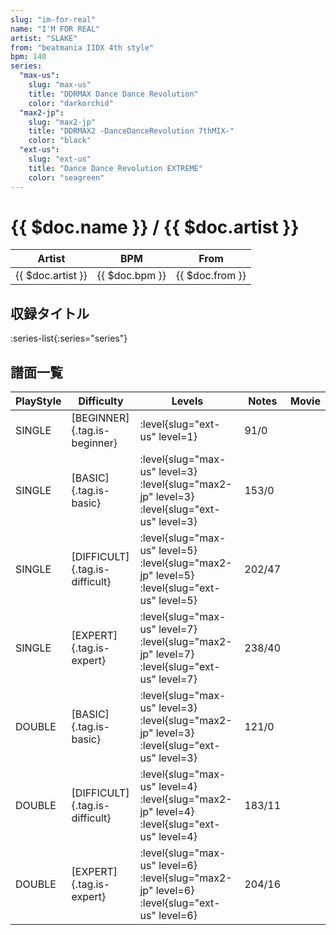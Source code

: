 ```yaml
---
slug: "im-for-real"
name: "I'M FOR REAL"
artist: "SLAKE"
from: "beatmania IIDX 4th style"
bpm: 140
series:
  "max-us":
    slug: "max-us"
    title: "DDRMAX Dance Dance Revolution"
    color: "darkorchid"
  "max2-jp":
    slug: "max2-jp"
    title: "DDRMAX2 -DanceDanceRevolution 7thMIX-"
    color: "black"
  "ext-us":
    slug: "ext-us"
    title: "Dance Dance Revolution EXTREME"
    color: "seagreen"
---
```


# {{ $doc.name }} / {{ $doc.artist }}

|Artist|BPM|From|
|------|---|----|
|{{ $doc.artist }}|{{ $doc.bpm }}|{{ $doc.from }}|

## 収録タイトル

:series-list{:series="series"}

## 譜面一覧

|PlayStyle|Difficulty|Levels|Notes|Movie|
|---------|----------|------|-----|-----|
|SINGLE|[BEGINNER]{.tag.is-beginner}|:level{slug="ext-us" level=1}|91/0||
|SINGLE|[BASIC]{.tag.is-basic}|:level{slug="max-us" level=3} :level{slug="max2-jp" level=3} :level{slug="ext-us" level=3}|153/0||
|SINGLE|[DIFFICULT]{.tag.is-difficult}|:level{slug="max-us" level=5} :level{slug="max2-jp" level=5} :level{slug="ext-us" level=5}|202/47||
|SINGLE|[EXPERT]{.tag.is-expert}|:level{slug="max-us" level=7} :level{slug="max2-jp" level=7} :level{slug="ext-us" level=7}|238/40||
|DOUBLE|[BASIC]{.tag.is-basic}|:level{slug="max-us" level=3} :level{slug="max2-jp" level=3} :level{slug="ext-us" level=3}|121/0||
|DOUBLE|[DIFFICULT]{.tag.is-difficult}|:level{slug="max-us" level=4} :level{slug="max2-jp" level=4} :level{slug="ext-us" level=4}|183/11||
|DOUBLE|[EXPERT]{.tag.is-expert}|:level{slug="max-us" level=6} :level{slug="max2-jp" level=6} :level{slug="ext-us" level=6}|204/16||
